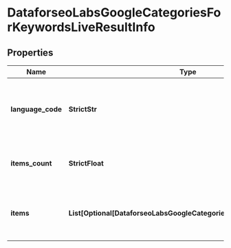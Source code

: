 # DataforseoLabsGoogleCategoriesForKeywordsLiveResultInfo


## Properties

| Name | Type | Description | Notes |
|------------ | ------------- | ------------- | -------------|
**language_code** | **StrictStr** | language code in a POST array<br>if there is no data, then the value is null |[optional]|
**items_count** | **StrictFloat** | the number of results returned in the items array |[optional]|
**items** | **List[Optional[DataforseoLabsGoogleCategoriesForKeywordsLiveItem]]** | contains keywords and related keyword difficulty scores |[optional]|